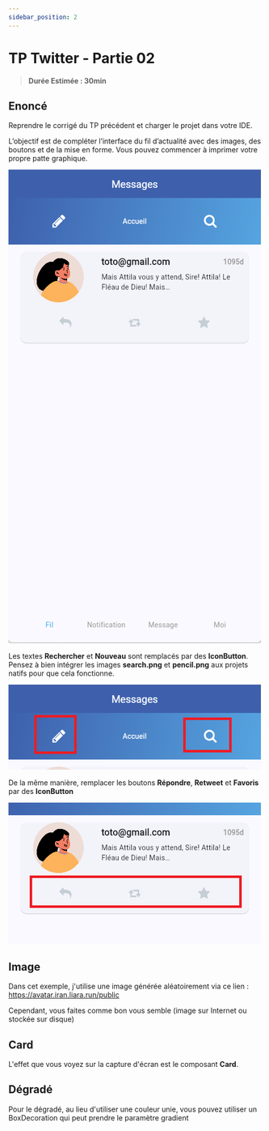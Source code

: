 ```yaml
---
sidebar_position: 2
---
```


# TP Twitter - Partie 02

> **Durée Estimée : 30min**

## Enoncé

Reprendre le corrigé du TP précédent et charger le projet dans votre IDE.

L’objectif est de compléter l’interface du fil d’actualité avec des images, des boutons et 
de la mise en forme. Vous pouvez commencer à imprimer votre propre patte graphique.

![Screenshot](img/tp_02_01.png)

Les textes **Rechercher** et **Nouveau** sont remplacés par des 
**IconButton**. 
Pensez à bien intégrer les images **search.png** et 
**pencil.png** aux projets natifs pour que cela fonctionne.

![Screenshot](img/tp_02_02.png)

De la même manière, remplacer les boutons **Répondre**, **Retweet**
et **Favoris** par des **IconButton**

![Screenshot](img/tp_02_03.png)

## Image 

Dans cet exemple, j'utilise une image générée aléatoirement via ce lien : https://avatar.iran.liara.run/public

Cependant, vous faites comme bon vous semble (image sur Internet ou stockée sur disque)

## Card

L'effet que vous voyez sur la capture d'écran est le composant **Card**. 

## Dégradé

Pour le dégradé, au lieu d'utiliser une couleur unie, vous pouvez utiliser un BoxDecoration qui peut prendre le paramètre gradient

